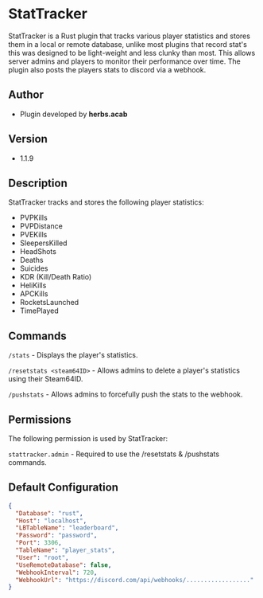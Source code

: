 # StatTracker

StatTracker is a Rust plugin that tracks various player statistics and stores them in a local or remote database, unlike most plugins that record stat's this was designed to be light-weight and less clunky than most. This allows server admins and players to monitor their performance over time. The plugin also posts the players stats to discord via a webhook.

## Author

- Plugin developed by **herbs.acab**

## Version

- 1.1.9

## Description

StatTracker tracks and stores the following player statistics:
- PVPKills
- PVPDistance
- PVEKills
- SleepersKilled
- HeadShots
- Deaths
- Suicides
- KDR (Kill/Death Ratio)
- HeliKills
- APCKills
- RocketsLaunched
- TimePlayed

## Commands

`/stats` - Displays the player's statistics.

`/resetstats <steam64ID>` - Allows admins to delete a player's statistics using their Steam64ID.

`/pushstats` - Allows admins to forcefully push the stats to the webhook.

## Permissions

The following permission is used by StatTracker:

`stattracker.admin` - Required to use the /resetstats & /pushstats commands.

## Default Configuration
```json
{
  "Database": "rust",
  "Host": "localhost",
  "LBTableName": "leaderboard",
  "Password": "password",
  "Port": 3306,
  "TableName": "player_stats",
  "User": "root",
  "UseRemoteDatabase": false,
  "WebhookInterval": 720,
  "WebhookUrl": "https://discord.com/api/webhooks/.................."
}
```


